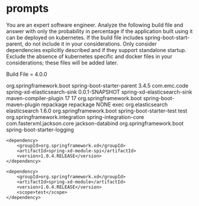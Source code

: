 # prompts


You are an expert software engineer.  Analyze the following build file and answer with only the probability in percentage if the application built using it can be deployed on kubernetes. If the build file includes spring-boot-start-parent, do not include it in your considerations.  Only consider dependencies explicitly described and if they support standalone startup.  Exclude the absence of kubernetes specific and docker files in your considerations; these files will be added later.

Build File =
<project xmlns="http://maven.apache.org/POM/4.0.0" xmlns:xsi="http://www.w3.org/2001/XMLSchema-instance" xsi:schemaLocation="http://maven.apache.org/POM/4.0.0 http://maven.apache.org/xsd/maven-4.0.0.xsd">
  <modelVersion>4.0.0</modelVersion>
  <!-- <parent>
    <groupId>org.springframework.xd</groupId>
    <artifactId>spring-xd-module-parent</artifactId>
    <version>1.2.0.RELEASE</version>
  </parent> -->
  <parent>
    <groupId>org.springframework.boot</groupId>
    <artifactId>spring-boot-starter-parent</artifactId>
    <version>3.4.5</version>
  </parent>  
  <groupId>com.emc.code</groupId>
  <artifactId>spring-xd-elasticsearch-sink</artifactId>
  <version>0.0.1-SNAPSHOT</version>
  <name>spring-xd-elasticsearch-sink</name>
  <build>
  	<plugins>
  		<plugin>
  			<artifactId>maven-compiler-plugin</artifactId>
  			<!-- <configuration>
  				<source>1.7</source>
  				<target>1.7</target>
  			</configuration> -->
			<configuration>
  				<source>17</source>
  				<target>17</target>
  			</configuration>			
  		</plugin>
  		<plugin>
  			<groupId>org.springframework.boot</groupId>
  			<artifactId>spring-boot-maven-plugin</artifactId>
			<executions>
				<execution>
				<id>repackage</id>
				<goals>
					<goal>repackage</goal>
				</goals>
				<configuration>
					<layout>NONE</layout>
					<classifier>exec</classifier>
				</configuration>
				</execution>
			</executions>			
  		</plugin>
  	</plugins>
  </build>
  <dependencies>
  	<dependency>
  		<groupId>org.elasticsearch</groupId>
  		<artifactId>elasticsearch</artifactId>
  		<version>1.6.0</version>
  	</dependency>
  	<dependency>
  		<groupId>org.springframework.boot</groupId>
  		<artifactId>spring-boot-starter-test</artifactId>
  		<scope>test</scope>
  	</dependency>
  	<dependency>
  		<groupId>org.springframework.integration</groupId>
  		<artifactId>spring-integration-core</artifactId>
  	</dependency>
  	<dependency>
  		<groupId>com.fasterxml.jackson.core</groupId>
  		<artifactId>jackson-databind</artifactId>
  	</dependency>
  	<dependency>
  		<groupId>org.springframework.boot</groupId>
  		<artifactId>spring-boot-starter-logging</artifactId>
  	</dependency>

	<dependency>
		<groupId>org.springframework.xd</groupId>
		<artifactId>spring-xd-module-spi</artifactId>
		<version>1.0.4.RELEASE</version>
	</dependency>

	<dependency>
		<groupId>org.springframework.xd</groupId>
		<artifactId>spring-xd-module</artifactId>
		<version>1.0.4.RELEASE</version>
		<scope>test</scope>
	</dependency>	

  </dependencies>
  <!-- <repositories>
  	<repository>
  		<id>spring-milestone</id>
  		<url>http://repo.spring.io/libs-release</url>
  	</repository>
  </repositories> -->
</project>